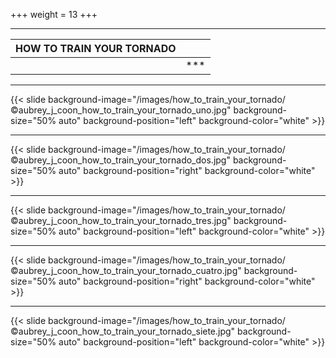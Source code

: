 +++
weight = 13
+++

---

| HOW TO TRAIN YOUR TORNADO  |                  |
| :---                       |             ---: |
|                            |              *** |

---

{{< slide background-image="/images/how_to_train_your_tornado/©aubrey_j_coon_how_to_train_your_tornado_uno.jpg" background-size="50% auto" background-position="left" background-color="white" >}}

---

{{< slide background-image="/images/how_to_train_your_tornado/©aubrey_j_coon_how_to_train_your_tornado_dos.jpg" background-size="50% auto" background-position="right" background-color="white" >}}

---

{{< slide background-image="/images/how_to_train_your_tornado/©aubrey_j_coon_how_to_train_your_tornado_tres.jpg" background-size="50% auto" background-position="left" background-color="white" >}}

---

{{< slide background-image="/images/how_to_train_your_tornado/©aubrey_j_coon_how_to_train_your_tornado_cuatro.jpg" background-size="50% auto" background-position="right" background-color="white" >}}

---

{{< slide background-image="/images/how_to_train_your_tornado/©aubrey_j_coon_how_to_train_your_tornado_siete.jpg" background-size="50% auto" background-position="left" background-color="white" >}}
